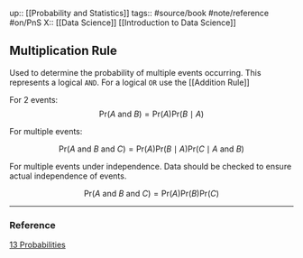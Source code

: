 up:: [[Probability and Statistics]]
tags:: #source/book #note/reference #on/PnS 
X::  [[Data Science]] [[Introduction to Data Science]]

## Multiplication Rule

Used to determine the probability of multiple events occurring. This represents a logical `AND`. For a logical `OR` use the [[Addition Rule]]

For 2 events:
$$
\mbox{Pr}(A \mbox{ and } B) = \mbox{Pr}(A)\mbox{Pr}(B \mid A)
$$

For multiple events:

$$
\mbox{Pr}(A \mbox{ and } B \mbox{ and } C) = \mbox{Pr}(A)\mbox{Pr}(B \mid A)\mbox{Pr}(C \mid A \mbox{ and } B)
$$

For multiple events under independence. Data should be checked to ensure actual independence of events.

$$
\mbox{Pr}(A \mbox{ and } B \mbox{ and } C) = \mbox{Pr}(A)\mbox{Pr}(B)\mbox{Pr}(C)
$$

---
### Reference

[13 Probabilities](https://biscotty666.github.io/Data-Science-R-PH125x/docs/Pt13.html#multiplication-rule)